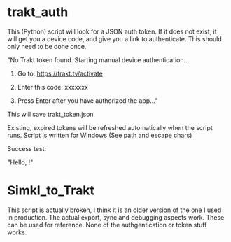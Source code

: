 # trakt_auth
This (Python) script will look for a JSON auth token.  If it does not exist, it will get you a device code, and give you a link to authenticate.  This should only need to be done once.

"No Trakt token found. Starting manual device authentication...

1. Go to: https://trakt.tv/activate
2. Enter this code: xxxxxxx

3. Press Enter after you have authorized the app..."

This will save trakt_token.json

Existing, expired tokens will be refreshed automatically when the script runs.
Script is written for Windows (See path and escape chars)

Success test:

"Hello, <Trakt username>!"


# Simkl_to_Trakt
This script is actually broken, I think it is an older version of the one I used in production.  The actual export, sync and debugging aspects work.  These can be used for reference.
None of the authgentication or token stuff works.
